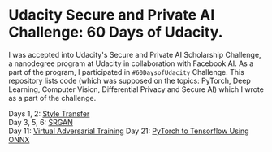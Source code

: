 # Udacity Secure and Private AI Challenge: 60 Days of Udacity.
I was accepted into Udacity's Secure and Private AI Scholarship Challenge, a nanodegree program at Udacity in collaboration with Facebook AI. As a part of the program, I participated in `#60DaysofUdacity` Challenge. This repository lists code (which was supposed on the topics: PyTorch, Deep Learning, Computer Vision, Differential Privacy and Secure AI) which I wrote as a part of the challenge.

Days 1, 2:    [Style Transfer](https://github.com/saqibns/60DaysofUdacity-SPAIC/blob/master/Day-01-02/main.py)  
Day  3, 5, 6: [SRGAN](https://github.com/saqibns/60DaysofUdacity-SPAIC/blob/master/Day-03-05-06/models.py)  
Day 11:       [Virtual Adversarial Training](https://github.com/saqibns/60DaysofUdacity-SPAIC/blob/master/Day-11-16/vat.py)
Day 21:       [PyTorch to Tensorflow Using ONNX](https://github.com/saqibns/60DaysofUdacity-SPAIC/blob/master/Day-21/Weight-Conversion-ONNX.ipynb)


